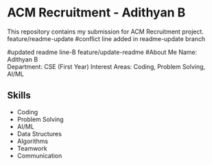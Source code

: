 # ACM Recruitment - Adithyan B
This repository contains my submission for ACM Recruitment project.
feature/readme-update
#conflict line added in readme-update branch


#updated readme line-B
feature/update-readme
#About Me
 Name: Adithyan B  
 Department: CSE (First Year)
 Interest Areas: Coding, Problem Solving, AI/ML

 ## Skills

- Coding
- Problem Solving
- AI/ML
- Data Structures
- Algorithms
- Teamwork
- Communication



